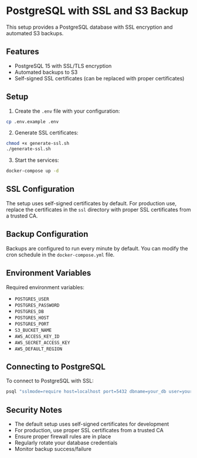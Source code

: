 # PostgreSQL with SSL and S3 Backup

This setup provides a PostgreSQL database with SSL encryption and automated S3 backups.

## Features

- PostgreSQL 15 with SSL/TLS encryption
- Automated backups to S3
- Self-signed SSL certificates (can be replaced with proper certificates)

## Setup

1. Create the `.env` file with your configuration:
```bash
cp .env.example .env
```

2. Generate SSL certificates:
```bash
chmod +x generate-ssl.sh
./generate-ssl.sh
```

3. Start the services:
```bash
docker-compose up -d
```

## SSL Configuration

The setup uses self-signed certificates by default. For production use, replace the certificates in the `ssl` directory with proper SSL certificates from a trusted CA.

## Backup Configuration

Backups are configured to run every minute by default. You can modify the cron schedule in the `docker-compose.yml` file.

## Environment Variables

Required environment variables:
- `POSTGRES_USER`
- `POSTGRES_PASSWORD`
- `POSTGRES_DB`
- `POSTGRES_HOST`
- `POSTGRES_PORT`
- `S3_BUCKET_NAME`
- `AWS_ACCESS_KEY_ID`
- `AWS_SECRET_ACCESS_KEY`
- `AWS_DEFAULT_REGION`

## Connecting to PostgreSQL

To connect to PostgreSQL with SSL:

```bash
psql "sslmode=require host=localhost port=5432 dbname=your_db user=your_user"
```

## Security Notes

- The default setup uses self-signed certificates for development
- For production, use proper SSL certificates from a trusted CA
- Ensure proper firewall rules are in place
- Regularly rotate your database credentials
- Monitor backup success/failure 